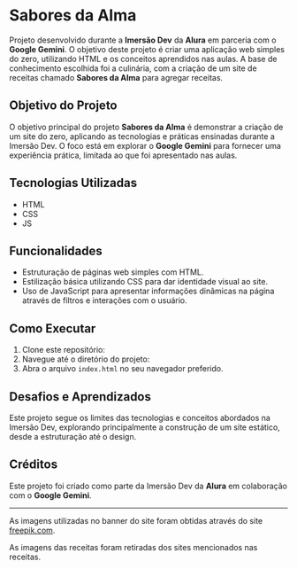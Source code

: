 # Sabores da Alma

Projeto desenvolvido durante a **Imersão Dev** da **Alura** em parceria com o **Google Gemini**. O objetivo deste projeto é criar uma aplicação web simples do zero, utilizando HTML e os conceitos aprendidos nas aulas. A base de conhecimento escolhida foi a culinária, com a criação de um site de receitas chamado **Sabores da Alma** para agregar receitas.

## Objetivo do Projeto

O objetivo principal do projeto **Sabores da Alma** é demonstrar a criação de um site do zero, aplicando as tecnologias e práticas ensinadas durante a Imersão Dev. O foco está em explorar o **Google Gemini** para fornecer uma experiência prática, limitada ao que foi apresentado nas aulas.

## Tecnologias Utilizadas

- HTML
- CSS
- JS

## Funcionalidades

- Estruturação de páginas web simples com HTML.
- Estilização básica utilizando CSS para dar identidade visual ao site.
- Uso de JavaScript para apresentar informações dinâmicas na página através de filtros e interações com o usuário.

## Como Executar

1. Clone este repositório:
2. Navegue até o diretório do projeto:
3. Abra o arquivo `index.html` no seu navegador preferido.

## Desafios e Aprendizados

Este projeto segue os limites das tecnologias e conceitos abordados na Imersão Dev, explorando principalmente a construção de um site estático, desde a estruturação até o design.

## Créditos

Este projeto foi criado como parte da Imersão Dev da **Alura** em colaboração com o **Google Gemini**.

---

As imagens utilizadas no banner do site foram obtidas através do site [freepik.com](https://www.freepik.com/).

As imagens das receitas foram retiradas dos sites mencionados nas receitas.
